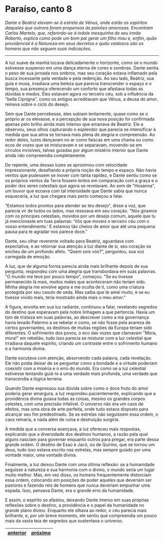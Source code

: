 # Paraíso, canto 8

_Dante e Beatriz elevam-se à estrela de Vênus, onde estão os espíritos daqueles que outrora foram propensos às paixões amorosas. Encontram Carlos Martelo, que, referindo-se à índole mesquinha de seu irmão Roberto, explica como pode um bom pai gerar um filho mau e, enfim, quão providencial é a Natureza em seus decretos e quão vaidosos são os homens que não seguem suas indicações._

---

A luz suave da manhã tocava delicadamente o horizonte, como se o mundo estivesse suspenso em uma dança eterna de cores e sombras. Dante sentia o peso de sua jornada nos ombros, mas seu coração estava inflamado pela busca incessante pela verdade e pela redenção. Ao seu lado, Beatriz, sua guia e musa, irradiava uma beleza que parecia transcender o espaço e o tempo, sua presença oferecendo um conforto que afastava todas as dúvidas e medos. Eles estavam agora no terceiro céu, sob a influência da "bella Ciprigna", como os antigos acreditavam que Vênus, a deusa do amor, reinava sobre o ciclo do desejo.

Sem que Dante percebesse, eles subiam lentamente, quase como se o próprio ar os elevasse, e a percepção de sua nova posição foi confirmada apenas pelo brilho ainda mais intenso que emanava de Beatriz. Ele a observou, seus olhos capturando o esplendor que parecia se intensificar à medida que sua alma se tornava mais plena de alegria e compreensão. Ao redor deles, luzes dançavam no ar como faíscas em uma chama ou como ecos de vozes que se misturavam e se separavam, movendo-se em círculos invisíveis, talvez guiadas por algum mistério interior que Dante ainda não compreendia completamente.

De repente, uma dessas luzes se aproximou com velocidade impressionante, desafiando a própria noção de tempo e espaço. Não havia ventos que pudessem se mover com tanta rapidez, e Dante sentiu como se os próprios ventos da Terra fossem lentos em comparação com a graça e o poder dos seres celestiais que agora se revelavam. Ao som de "Hosanna", um louvor que ecoava com tal intensidade que Dante sabia que nunca esqueceria, a luz que chegara mais perto começou a falar.

"Estamos todos prontos para atender ao teu desejo", disse a voz, que parecia vir de todos os lados, mas ressoava em seu coração. "Nós giramos com os príncipes celestiais, movidos por um desejo comum, aquele que tu já mencionaste em tuas palavras: ‘Vós que moveis o terceiro céu com o vosso entendimento.’ E estamos tão cheios de amor que até uma pequena pausa para te agradar nos parece doce."

Dante, seu olhar reverente voltado para Beatriz, aguardava com expectativa, e ao retornar sua atenção à luz diante de si, seu coração se encheu de um profundo afeto. "Quem sois vós?", perguntou, sua voz carregada de emoção.

A luz, que de alguma forma parecia ainda mais brilhante depois de sua pergunta, respondeu com uma alegria que transbordava em suas palavras. "O mundo me teve por pouco tempo", começou. "Se eu tivesse permanecido lá mais, muitos males que aconteceram não teriam sido. Minha alegria me envolve agora e me oculta de ti, como uma criatura protegida por seu casulo de seda. Mas saiba que te amei muito, e se eu tivesse vivido mais, teria mostrado ainda mais o meu amor."

A figura, envolta em sua luz radiante, continuou a falar, revelando segredos do destino que esperavam pela nobre linhagem a que pertencia. Havia um tom de tristeza em suas palavras, ao descrever como a má governança havia levado Palermo a se rebelar e como, se não fosse pela avareza de certos governantes, os destinos de muitas regiões da Europa teriam sido diferentes. O sofrimento dos povos, o eco das vozes que clamavam "Mora, mora!" em rebelião, tudo isso parecia se misturar com a luz celestial que irradiava daquele espírito, criando um contraste entre o sofrimento humano e a harmonia divina.

Dante escutava com atenção, absorvendo cada palavra, cada revelação. Ele não podia deixar de se perguntar como a bondade e a virtude poderiam coexistir com a miséria e o erro do mundo. Era como se a luz celestial estivesse tentando guiá-lo a uma verdade mais profunda, uma verdade que transcendia a lógica terrena.

Quando Dante expressou sua dúvida sobre como o doce fruto do amor poderia gerar amargura, a luz respondeu pacientemente, explicando que a providência divina guiava todas as coisas, mesmo os grandes corpos celestes, com uma precisão infalível. O universo não era um caos de efeitos, mas uma obra de arte perfeita, onde tudo estava disposto para alcançar seu fim predestinado. Se as estrelas não seguissem essa ordem, o caos reinaria, e nada além de ruína e destruição surgiria.

À medida que a conversa avançava, a luz ofereceu mais respostas, explicando que a diversidade dos destinos humanos, a razão pela qual alguns nasciam para governar enquanto outros para pregar, era parte dessa grande ordem. O destino de Esaú e Jacó, ou de Quirino, que se tornou um deus, tudo isso estava escrito nas estrelas, mas sempre guiado por uma vontade maior, uma vontade divina.

Finalmente, a luz deixou Dante com uma última reflexão: se a humanidade seguisse a natureza e sua harmonia com o divino, o mundo seria um lugar muito melhor. Mas, em vez disso, os homens frequentemente distorciam essa ordem, colocando em posições de poder aqueles que deveriam ser pastores e fazendo reis de homens que nunca deveriam empunhar uma espada. Isso, pensava Dante, era o grande erro da humanidade.

E assim, o espírito se afastou, deixando Dante imerso em suas próprias reflexões sobre o destino, a providência e o papel da humanidade no grande plano divino. Enquanto ele olhava ao redor, o céu parecia mais brilhante, e, por um breve momento, ele sentiu que compreendia um pouco mais da vasta teia de segredos que sustentava o universo.

| [anterior](/c_paraiso/7/README.md) | [próximo](/c_paraiso/9/README.md) |
|----------|---------|